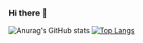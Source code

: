 ### Hi there 👋

<!--
**mitchross/mitchross** is a ✨ _special_ ✨ repository because its `README.md` (this file) appears on your GitHub profile.

Here are some ideas to get you started:

- 🔭 I’m currently working on ...
- 🌱 I’m currently learning ...
- 👯 I’m looking to collaborate on ...
- 🤔 I’m looking for help with ...
- 💬 Ask me about ...
- 📫 How to reach me: ...
- 😄 Pronouns: ...
- ⚡ Fun fact: ...
-->

![Anurag's GitHub stats](https://github-readme-stats.vercel.app/api?username=mitchross&show_icons=true&theme=radical)  [![Top Langs](https://github-readme-stats.vercel.app/api/top-langs/?username=mitchross)](https://github.com/anuraghazra/github-readme-stats)
